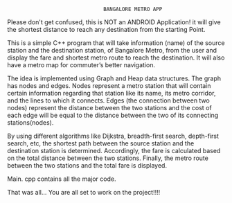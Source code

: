                                    BANGALORE METRO APP                                                                                                                    
                                                                                                                             
Please don't get confused, this is NOT an ANDROID Application! it will give the shortest distance to reach any destination from the starting Point.

This is a simple C++ program that will take information (name) of the source station and the destination station, of Bangalore Metro, from the user and display the fare and shortest metro route to reach the destination. It will also have a metro map for commuter’s better navigation.

The idea is implemented using Graph and Heap data structures. The graph has nodes and edges. Nodes represent a metro station that will contain certain information regarding that station like its name, its metro corridor, and the lines to which it connects. Edges (the connection between two nodes) represent the distance between the two stations and the cost of each edge will be equal to the distance between the two of its connecting stations(nodes).

By using different algorithms like Dijkstra, breadth-first search, depth-first search, etc, the shortest path between the source station and the destination station is determined. Accordingly, the fare is calculated based on the total distance between the two stations. Finally, the metro route between the two stations and the total fare is displayed.

Main. cpp contains all the major code.



That was all... You are all set to work on the project!!!!
